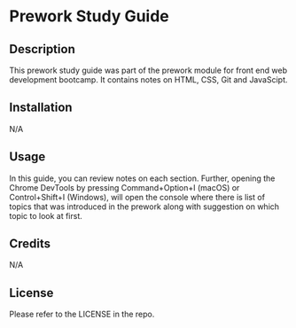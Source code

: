 # Prework Study Guide

## Description

This prework study guide was part of the prework module for front end web development bootcamp. It contains notes on HTML, CSS, Git and JavaScipt.

## Installation

N/A

## Usage

In this guide, you can review notes on each section. Further, opening the Chrome DevTools by pressing Command+Option+I (macOS) or Control+Shift+I (Windows), will open the console where there is list of topics that was introduced in the prework along with suggestion on which topic to look at first.

## Credits

N/A

## License

Please refer to the LICENSE in the repo.

